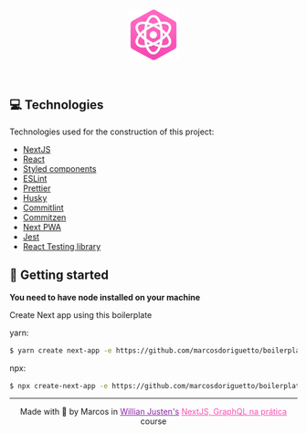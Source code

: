 <p align="center">
  <img alt="Imagem de um átomo dentro de um hexagono com fundo rosa" src="public/img/icon-512.png" width="90">
</p>

<br>

## 💻 Technologies

Technologies used for the construction of this project:

- [NextJS](https://nextjs.org/)
- [React](https://reactjs.org/)
- [Styled components](https://styled-components.com/)
- [ESLint](https://eslint.org/)
- [Prettier](https://prettier.io/)
- [Husky](https://typicode.github.io/husky/#/)
- [Commitlint](https://commitlint.js.org/#/)
- [Commitzen](https://commitizen-tools.github.io/commitizen/)
- [Next PWA](https://github.com/shadowwalker/next-pwa#readme)
- [Jest](https://jestjs.io/)
- [React Testing library](https://testing-library.com/docs/react-testing-library/intro/)

## 🚀 Getting started

**You need to have node installed on your machine**

Create Next app using this boilerplate

yarn:
```bash
$ yarn create next-app -e https://github.com/marcosdoriguetto/boilerplate_nextjs
```

npx:
```bash
$ npx create-next-app -e https://github.com/marcosdoriguetto/boilerplate_nextjs
```

---

<p align="center">Made with 💜 by Marcos in <a href="https://github.com/willianjusten" style="color: #8b22a8">Willian Justen's</a> <a href="https://www.youtube.com/playlist?list=PLlAbYrWSYTiPlXj6USip_lCPzONUATJbE" style="color: #f94eb5">NextJS, GraphQL na prática</a> course</p>